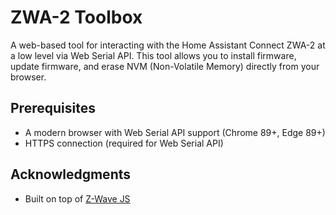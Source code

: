 # ZWA-2 Toolbox

A web-based tool for interacting with the Home Assistant Connect ZWA-2 at a low level via Web Serial API. This tool allows you to install firmware, update firmware, and erase NVM (Non-Volatile Memory) directly from your browser.

## Prerequisites

- A modern browser with Web Serial API support (Chrome 89+, Edge 89+)
- HTTPS connection (required for Web Serial API)

## Acknowledgments

- Built on top of [Z-Wave JS](https://github.com/zwave-js/zwave-js)
